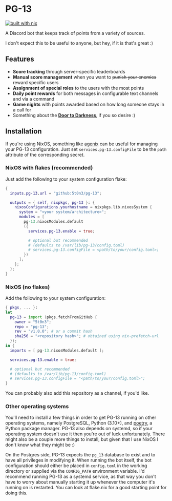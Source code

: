# PG-13

[![built with nix](https://builtwithnix.org/badge.svg)](https://builtwithnix.org)

A Discord bot that keeps track of points from a variety of sources.

I don't expect this to be useful to anyone, but hey, if it is that's great :)

## Features

- **Score tracking** through server-specific leaderboards
- **Manual score management** when you want to ~~punish your enemies~~ reward
  specific users
- **Assignment of special roles** to the users with the most points
- **Daily point rewards** for both messages in configurable text channels and
  via a command
- **Game nights** with points awarded based on how long someone stays in a call
  for
- Something about the [**Door to Darkness**](pg13/cogs/door_to_darkness.py), if
  you so desire :)

## Installation

If you're using NixOS, something like [agenix](https://github.com/ryantm/agenix)
can be useful for managing your PG-13 configuration. Just set
`services.pg-13.configFile` to be the `path` attribute of the corresponding
secret.

### NixOS with flakes (recommended)

Just add the following to your system configuration flake:

```nix
{
  inputs.pg-13.url = "github:5t0n3/pg-13";

  outputs = { self, nixpkgs, pg-13 }: {
    nixosConfigurations.yourhostname = nixpkgs.lib.nixosSystem {
      system = "<your system/architecture>";
      modules = [
        pg-13.nixosModules.default
        ({
          services.pg-13.enable = true;

          # optional but recommended
          # (defaults to /var/lib/pg-13/config.toml)
          # services.pg-13.configFile = <path/to/your/config.toml>;
        })
      ];
    };
  };
}
```

### NixOS (no flakes)

Add the following to your system configuration:

```nix
{ pkgs, ... }:
let
  pg-13 = import (pkgs.fetchFromGitHub {
    owner = "5t0n3";
    repo = "pg-13";
    rev = "v1.0.0"; # or a commit hash
    sha256 = "<repository hash>"; # obtained using nix-prefetch-url
  });
in {
  imports = [ pg-13.nixosModules.default ];

  services.pg-13.enable = true;

  # optional but recommended
  # (defaults to /var/lib/pg-13/config.toml)
  # services.pg-13.configFile = "<path/to/your/config.toml>";
}
```

You can probably also add this repository as a channel, if you'd like.

### Other operating systems

You'll need to install a few things in order to get PG-13 running on other
operating systems, namely PostgreSQL, Python (3.10+), and
[poetry](https://python-poetry.org/), a Python package manager. PG-13 also
depends on systemd, so if your operating system doesn't use it then you're out
of luck unfortunately. There might also be a couple more things to install, but
given that I use NixOS I don't know what they might be :)

On the Postgres side, PG-13 expects the `pg_13` database to exist and to have
all privileges in modifying it. When running the bot itself, the bot
configuration should either be placed in `config.toml` in the working directory
or supplied via the `CONFIG_PATH` environment variable. I'd recommend running
PG-13 as a systemd service, as that way you don't have to worry about manually
starting it up whenever the computer it's running on is restarted. You can look
at flake.nix for a good starting point for doing this.
